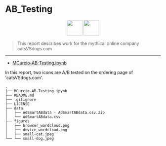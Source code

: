 # AB_Testing

<p align="center">
  <img src="figures/small-cat.jpeg" width=50/>
  <img src="figures/small-dog.jpeg" width=50/>
</p>

>This report describes work for the mythical online company catsVSdogs.com

---

- [MCurcio-AB-Testing.ipynb](https://github.com/mccurcio/AB-Testing/blob/main/MCurcio-AB-Testing.ipynb)

In this report, two icons are A/B tested on the ordering page of 'catsVSdogs.com'.

```
.
├── MCurcio-AB-Testing.ipynb
├── README.md
├── .gitignore
├── LICENSE
├── data
│   ├── AdSmartABdata - AdSmartABdata.csv.zip
│   └── AdSmartABdata.csv
├── figures
│   ├── browser_wordcloud.png
│   ├── device_wordcloud.png
│   ├── small-cat.jpeg
└── └── small-dog.jpeg
```
